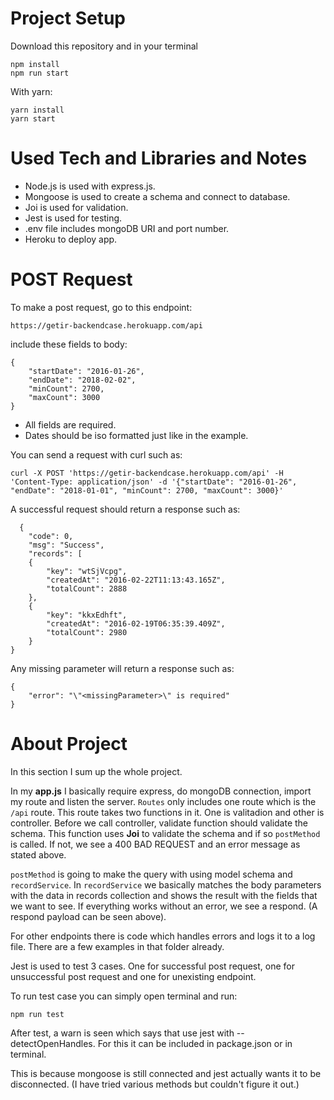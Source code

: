 # Project Setup

Download this repository and in your terminal

```
npm install
npm run start
```
With yarn:

```
yarn install
yarn start
```

# Used Tech and Libraries and Notes

- Node.js is used with express.js.
- Mongoose is used to create a schema and connect to database.
- Joi is used for validation.
- Jest is used for testing.
- .env file includes mongoDB URI and port number.
- Heroku to deploy app.


# POST Request

To make a post request, go to this endpoint:

    https://getir-backendcase.herokuapp.com/api

include these fields to body:

    { 
	    "startDate": "2016-01-26",
	    "endDate": "2018-02-02", 
	    "minCount": 2700, 
	    "maxCount": 3000 
    }
    
* All fields are required. 
* Dates should be iso formatted just like in the example.

You can send a request with curl such as: 

`curl -X POST 'https://getir-backendcase.herokuapp.com/api' -H 'Content-Type: application/json' -d '{"startDate": "2016-01-26", "endDate": "2018-01-01", "minCount": 2700, "maxCount": 3000}'`

A successful request should return a response such as: 

      {
    	"code": 0,
    	"msg": "Success",
    	"records": [
		{
			"key": "wtSjVcpg",
			"createdAt": "2016-02-22T11:13:43.165Z",
			"totalCount": 2888
		},
		{
			"key": "kkxEdhft",
			"createdAt": "2016-02-19T06:35:39.409Z",
			"totalCount": 2980
		}
    }

Any missing parameter will return a response such as:

    {
	    "error": "\"<missingParameter>\" is required"
    }



# About Project

In this section I sum up the whole project.

In my **app.js** I basically require express, do mongoDB connection, import my route and listen the server. `Routes` only includes one route which is the `/api` route. This route takes two functions in it. One is valitadion and other is controller. Before we call controller, validate function should validate the schema. This function uses **Joi** to validate the schema and if so `postMethod` is called. If not, we see a 400 BAD REQUEST and an error message as stated above.

`postMethod` is going to make the query with using model schema and `recordService`. In `recordService` we basically matches the body parameters with the data in records collection and shows the result with the fields that we want to see. If everything works without an error, we see a respond. (A respond payload can be seen above).

For other endpoints there is code which handles errors and logs it to a log file. There are a few examples in that folder already. 

Jest is used to test 3 cases. One for successful post request, one for unsuccessful post request and one for unexisting endpoint.

To run test case you can simply open terminal and run:

```
npm run test
```

After test, a warn is seen which says that use jest with --detectOpenHandles. For this it can be included in package.json or in terminal. 

This is because mongoose is still connected and jest actually wants it to be disconnected. (I have tried various methods but couldn't figure it out.)


